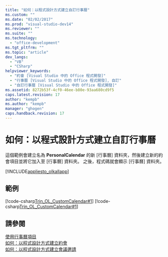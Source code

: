 ```yaml
---
title: "如何：以程式設計方式建立自訂行事曆"
ms.custom: ""
ms.date: "02/02/2017"
ms.prod: "visual-studio-dev14"
ms.reviewer: ""
ms.suite: ""
ms.technology: 
  - "office-development"
ms.tgt_pltfrm: ""
ms.topic: "article"
dev_langs: 
  - "VB"
  - "CSharp"
helpviewer_keywords: 
  - "約會 [Visual Studio 中的 Office 程式開發]"
  - "行事曆 [Visual Studio 中的 Office 程式開發], 自訂"
  - "自訂行事曆 [Visual Studio 中的 Office 程式開發]"
ms.assetid: 8272b53f-4cf0-46ee-b80e-93aa680cd9f5
caps.latest.revision: 17
author: "kempb"
ms.author: "kempb"
manager: "ghogen"
caps.handback.revision: 17
---
```

# 如何：以程式設計方式建立自訂行事曆
  這個範例會建立名為 **PersonalCalendar** 的新 \[行事曆\] 資料夾，然後建立新的約會項目並將它加入至 \[行事曆\] 資料夾。  之後，程式碼就會顯示 \[行事曆\] 資料夾。  
  
 [!INCLUDE[appliesto_olkallapp](../vsto/includes/appliesto-olkallapp-md.md)]  
  
## 範例  
 [!code-csharp[Trin_OL_CustomCalendar#1](../snippets/csharp/VS_Snippets_OfficeSP/Trin_OL_CustomCalendar/CS/backup/thisaddin.cs#1)]
 [!code-csharp[Trin_OL_CustomCalendar#1](../snippets/csharp/VS_Snippets_OfficeSP/Trin_OL_CustomCalendar/CS/thisaddin.cs#1)]  
  
## 請參閱  
 [使用行事曆項目](../vsto/working-with-calendar-items.md)   
 [如何：以程式設計方式建立約會](../vsto/how-to-programmatically-create-appointments.md)   
 [如何：以程式設計方式建立會議邀請](../vsto/how-to-programmatically-create-a-meeting-request.md)  
  
  